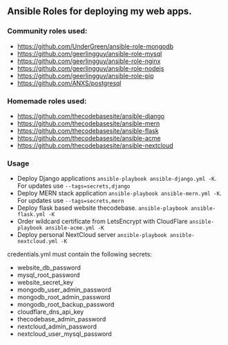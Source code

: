 ## Ansible Roles for deploying my web apps.


### Community roles used:

* https://github.com/UnderGreen/ansible-role-mongodb
* https://github.com/geerlingguy/ansible-role-mysql
* https://github.com/geerlingguy/ansible-role-nginx
* https://github.com/geerlingguy/ansible-role-nodejs
* https://github.com/geerlingguy/ansible-role-pip
* https://github.com/ANXS/postgresql

### Homemade roles used:

* https://github.com/thecodebasesite/ansible-django
* https://github.com/thecodebasesite/ansible-mern
* https://github.com/thecodebasesite/ansible-flask
* https://github.com/thecodebasesite/ansible-acme
* https://github.com/thecodebasesite/ansible-nextcloud


### Usage

* Deploy Django applications `ansible-playbook ansible-django.yml -K`. For updates use `--tags=secrets,django`
* Deploy MERN stack application `ansible-playbook ansible-mern.yml -K`. For updates use `--tags=secrets,mern`
* Deploy flask based website thecodebase. `ansible-playbook ansible-flask.yml -K`
* Order wildcard certificate from LetsEncrypt with CloudFlare `ansible-playbook ansible-acme.yml -K`
* Deploy personal NextCloud server `ansible-playbook ansible-nextcloud.yml -K`

credentials.yml must contain the following secrets:
* website_db_password
* mysql_root_password
* website_secret_key
* mongodb_user_admin_password
* mongodb_root_admin_password
* mongodb_root_backup_password
* cloudflare_dns_api_key
* thecodebase_admin_password
* nextcloud_admin_password
* nextcloud_user_mysql_password